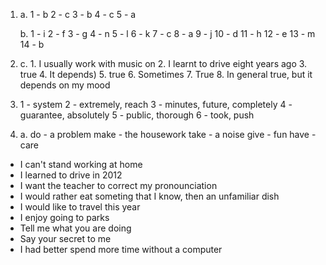 1.
    a.
        1 - b
        2 - c
        3 - b
        4 - c
        5 - a

    b.
        1 - i
        2 - f
        3 - g
        4 - n
        5 - l
        6 - k
        7 - c
        8 - a
        9 - j
        10 - d
        11 - h
        12 - e
        13 - m
        14 - b

2.
    c.
        1. I usually work with music on
        2. I learnt to drive eight years ago
        3. true
        4. It depends)
        5. true
        6. Sometimes
        7. True
        8. In general true, but it depends on my mood

3.
    1 - system
    2 - extremely, reach
    3 - minutes, future, completely
    4 - guarantee, absolutely
    5 - public, thorough
    6 - took, push

4.
    a.
        do - a problem
        make - the housework
        take - a noise
        give - fun
        have - care


- I can't stand working at home
- I learned to drive in 2012
- I want the teacher to correct my pronounciation
- I would rather eat someting that I know, then an unfamiliar dish
- I would like to travel this year
- I enjoy going to parks
- Tell me what you are doing
- Say your secret to me
- I had better spend more time without a computer